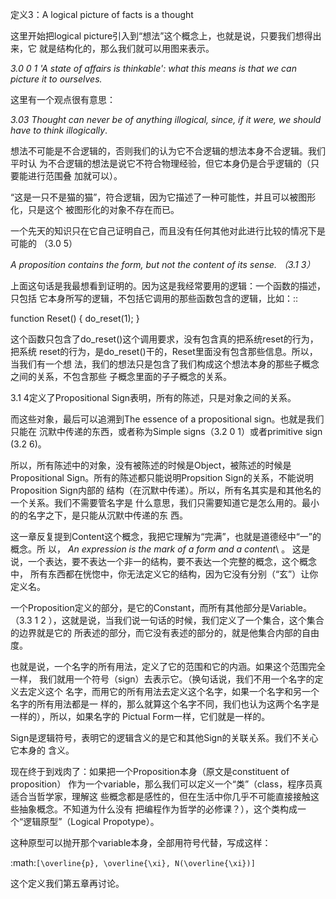         
定义3：A logical picture of facts is a thought

这里开始把logical picture引入到“想法”这个概念上，也就是说，只要我们想得出来，它
就是结构化的，那么我们就可以用图来表示。

*3.0 0 1 'A state of affairs is thinkable': what this means is that we can
picture it to ourselves.*

这里有一个观点很有意思：

  *3.03 Thought can never be of anything illogical, since, if it were, we
  should have to think illogically*.

想法不可能是不合逻辑的，否则我们的认为它不合逻辑的想法本身不合逻辑。我们平时认
为不合逻辑的想法是说它不符合物理经验，但它本身仍是合乎逻辑的（只要能进行范围叠
加就可以）。

“这是一只不是猫的猫”，符合逻辑，因为它描述了一种可能性，并且可以被图形化，只是这个
被图形化的对象不存在而已。

一个先天的知识只在它自己证明自己，而且没有任何其他对此进行比较的情况下是可能的
（3.0 5）

*A proposition contains the form, but not the content of its sense. （3.1 3）*

上面这句话是我最想看到证明的。因为这是我经常要用的逻辑：一个函数的描述，只包括
它本身所写的逻辑，不包括它调用的那些函数包含的逻辑，比如：::

  function Reset() {
  do_reset(1);
  }

这个函数只包含了do_reset()这个调用要求，没有包含真的把系统reset的行为，把系统
reset的行为，是do_reset()干的，Reset里面没有包含那些信息。所以，当我们有一个想
法，我们的想法只是包含了我们构成这个想法本身的那些子概念之间的关系，不包含那些
子概念里面的子子概念的关系。

3.1 4定义了Propositional Sign表明，所有的陈述，只是对象之间的关系。

而这些对象，最后可以追溯到The essence of a propositional sign。也就是我们只能在
沉默中传递的东西，或者称为Simple signs（3.2 0 1）或者primitive sign (3.2 6)。

所以，所有陈述中的对象，没有被陈述的时候是Object，被陈述的时候是Propositional
Sign。所有的陈述都只能说明Propsition Sign的关系，不能说明Proposition Sign内部的
结构（在沉默中传递）。所以，所有名其实是和其他名的一个关系。我们不需要管名字是
什么意思，我们只需要知道它是怎么用的。最小的的名字之下，是只能从沉默中传递的东
西。

这一章反复提到Content这个概念，我把它理解为“完满”，也就是道德经中“一”的概念。所
以，
*An expression is the mark of a form and a content*\ 。
这是说，一个表达，要不表达一个非一的结构，要不表达一个完整的概念，这个概念中，
所有东西都在恍惚中，你无法定义它的结构，因为它没有分别（“玄”）让你定义名。

一个Proposition定义的部分，是它的Constant，而所有其他部分是Variable。（3.3 1 2
），这就是说，当我们说一句话的时候，我们定义了一个集合，这个集合的边界就是它的
所表述的部分，而它没有表述的部分的，就是他集合内部的自由度。

也就是说，一个名字的所有用法，定义了它的范围和它的内涵。如果这个范围完全一样，
我们就用一个符号（sign）去表示它。（换句话说，我们不用一个名字的定义去定义这个
名字，而用它的所有用法去定义这个名字，如果一个名字和另一个名字的所有用法都是一
样的，那么就算这个名字不同，我们也认为这两个名字是一样的），所以，如果名字的
Pictual Form一样，它们就是一样的。

Sign是逻辑符号，表明它的逻辑含义的是它和其他Sign的关联关系。我们不关心它本身的
含义。

现在终于到戏肉了：如果把一个Proposition本身（原文是constituent of proposition）
作为一个variable，那么我们可以定义一个“类”（class，程序员真适合当哲学家，理解这
些概念都是感性的，但在生活中你几乎不可能直接接触这些抽象概念。不知道为什么没有
把编程作为哲学的必修课？），这个类构成一个“逻辑原型”（Logical Propotype）。

这种原型可以抛开那个variable本身，全部用符号代替，写成这样：

:math:`[\overline{p}, \overline{\xi}, N(\overline{\xi})]`

这个定义我们第五章再讨论。
